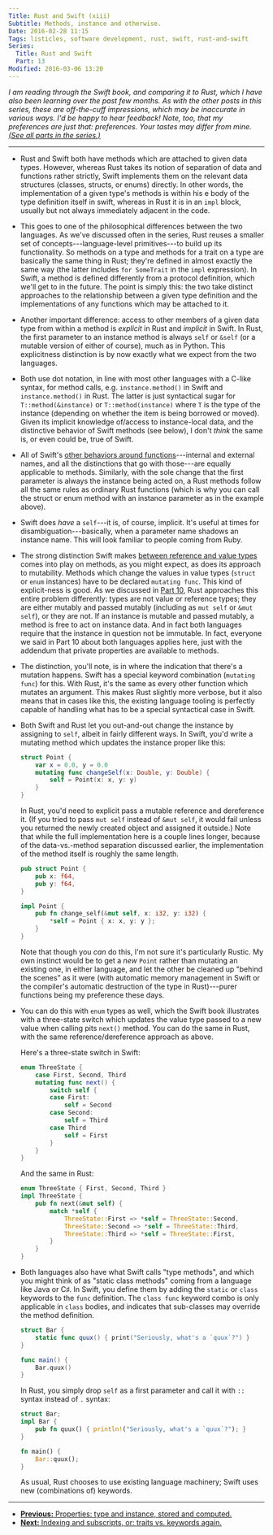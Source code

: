 ```yaml
---
Title: Rust and Swift (xiii)
Subtitle: Methods, instance and otherwise.
Date: 2016-02-28 11:15
Tags: listicles, software development, rust, swift, rust-and-swift
Series:
  Title: Rust and Swift
  Part: 13
Modified: 2016-03-06 13:20
---
```


<i class="editorial">I am reading through the Swift book, and comparing it to Rust, which I have also been learning over the past few months. As with the other posts in this series, these are off-the-cuff impressions, which may be inaccurate in various ways. I'd be happy to hear feedback! Note, too, that my preferences are just that: preferences. Your tastes may differ from mine. [(See all parts in the series.)][series]</i>

[series]: /rust-and-swift.html

---


-   Rust and Swift both have methods which are attached to given data types. However, whereas Rust takes its notion of separation of data and functions rather strictly, Swift implements them on the relevant data structures (classes, structs, or enums) directly. In other words, the implementation of a given type's methods is within his e body of the type definition itself in swift, whereas in Rust it is in an `impl` block, usually but not always immediately adjacent in the code.

-   This goes to one of the philosophical differences between the two languages. As we've discussed often in the series, Rust reuses a smaller set of concepts---language-level primitives---to build up its functionality. So methods on a type and methods for a trait on a type are basically the same thing in Rust; they're defined in almost exactly the same way (the latter includes `for SomeTrait` in the `impl` expression). In Swift, a method is defined differently from a protocol definition, which we'll get to in the future. The point is simply this: the two take distinct approaches to the relationship between a given type definition and the implementations of any functions which may be attached to it.

-   Another important difference: access to other members of a given data type from within a method is *explicit* in Rust and *implicit* in Swift. In Rust, the first parameter to an instance method is always `self` or `&self` (or a mutable version of either of course), much as in Python. This explicitness distinction is by now exactly what we expect from the two languages.

-   Both use dot notation, in line with most other languages with a C-like syntax, for method calls, e.g. `instance.method()` in Swift and `instance.method()` in Rust. The latter is just syntactical sugar for `T::method(&instance)` or `T::method(instance)` where `T` is the type of the instance (depending on whether the item is being borrowed or moved). Given its implicit knowledge of/access to instance-local data, and the distinctive behavior of Swift methods (see below), I don't *think* the same is, or even could be, true of Swift.

-   All of Swift's [other behaviors around functions][8]---internal and external names, and all the distinctions that go with those---are equally applicable to methods. Similarly, with the sole change that the first parameter is always the instance being acted on, a Rust methods follow all the same rules as ordinary Rust functions (which is why you can call the struct or enum method with an instance parameter as in the example above).

-   Swift does *have* a `self`---it is, of course, implicit. It's useful at times for disambiguation---basically, when a parameter name shadows an instance name. This will look familiar to people coming from Ruby.

-   The strong distinction Swift makes [between reference and value types][10] comes into play on methods, as you might expect, as does its approach to mutability. Methods which change the values in value types (`struct` or `enum` instances) have to be declared `mutating func`. This kind of explicit-ness is good. As we discussed in [Part 10][10], Rust approaches this entire problem differently: types are not value or reference types; they are either mutably and passed mutably (including as `mut self` or `&mut self`), or they are not. If an instance is mutable and passed mutably, a method is free to act on instance data. And in fact both languages require that the instance in question not be immutable. In fact, everyone we said in Part 10 about both languages applies here, just with the addendum that private properties are available to methods.

-   The distinction, you'll note, is in where the indication that there's a mutation happens. Swift has a special keyword combination (`mutating func`) for this. With Rust, it's the same as every other function which mutates an argument. This makes Rust slightly more verbose, but it also means that in cases like this, the existing language tooling is perfectly capable of handling what has to be a special syntactical case in Swift.

-   Both Swift and Rust let you out-and-out change the instance by assigning to `self`, albeit in fairly different ways. In Swift, you'd write a mutating method which updates the instance proper like this:

    ```swift
    struct Point {
        var x = 0.0, y = 0.0
        mutating func changeSelf(x: Double, y: Double) {
            self = Point(x: x, y: y)
        }
    }
    ```

    In Rust, you'd need to explicit pass a mutable reference and dereference it. (If you tried to pass `mut self` instead of `&mut self`, it would fail unless you returned the newly created object and assigned it outside.) Note that while the full implementation here is a couple lines longer, because of the data-vs.-method separation discussed earlier, the implementation of the method itself is roughly the same length.

    ```rust
    pub struct Point {
        pub x: f64,
        pub y: f64,
    }

    impl Point {
        pub fn change_self(&mut self, x: i32, y: i32) {
            *self = Point { x: x, y: y };
        }
    }
    ```

    Note that though you *can* do this, I'm not sure it's particularly Rustic.
    My own instinct would be to get a *new* `Point` rather than mutating an existing one, in either language, and let the other be cleaned up "behind the scenes" as it were (with automatic memory management in Swift or the compiler's automatic destruction of the type in Rust)---purer functions being my preference these days.

-   You can do this with `enum` types as well, which the Swift book illustrates with a three-state switch which updates the value type passed to a new value when calling pits `next()` method. You can do the same in Rust, with the same reference/dereference approach as above.

    Here's a three-state switch in Swift:

    ```swift
    enum ThreeState {
        case First, Second, Third
        mutating func next() {
            switch self {
            case First:
                self = Second
            case Second:
                self = Third
            case Third
                self = First
            }
        }
    }
    ```

    And the same in Rust:

    ```rust
    enum ThreeState { First, Second, Third }
    impl ThreeState {
        pub fn next(&mut self) {
            match *self {
                ThreeState::First => *self = ThreeState::Second,
                ThreeState::Second => *self = ThreeState::Third,
                ThreeState::Third => *self = ThreeState::First,
            }
        }
    }
    ```

-   Both languages also have what Swift calls "type methods", and which you might think of as "static class methods" coming from a language like Java or C♯. In Swift, you define them by adding the `static` or `class` keywords to the `func` definition. The `class func` keyword combo is only applicable in `class` bodies, and indicates that sub-classes may override the method definition.

    ```swift
    struct Bar {
        static func quux() { print("Seriously, what's a `quux`?") }
    }

    func main() {
        Bar.quux()
    }
    ```

    In Rust, you simply drop `self` as a first parameter and call it with `::`
    syntax instead of `.` syntax:

    ```rust
    struct Bar;
    impl Bar {
        pub fn quux() { println!("Seriously, what's a `quux`?"); }
    }

    fn main() {
        Bar::quux();
    }
    ```

    As usual, Rust chooses to use existing language machinery; Swift uses new
    (combinations of) keywords.


---


-  [**Previous:** Properties: type and instance, stored and computed.][12]
-  [**Next:** Indexing and subscripts, or: traits vs. keywords again.][14]


[8]: http://www.chriskrycho.com/2015/rust-and-swift-viii.html
[10]: http://www.chriskrycho.com/2015/rust-and-swift-x.html
[12]: http://www.chriskrycho.com/2016/rust-and-swift-xii.html
[14]: http://www.chriskrycho.com/2016/rust-and-swift-xiv.html
